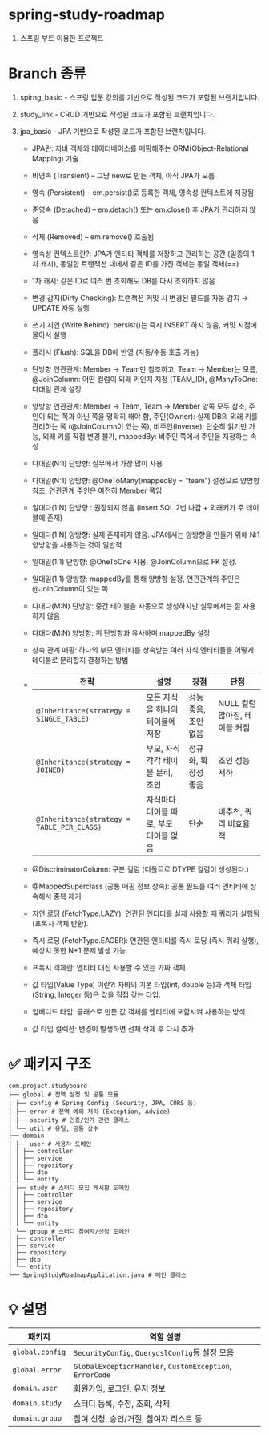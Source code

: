 # spring-study-roadmap
1. 스프링 부트 이용한 프로젝트

# Branch 종류
1. spirng_basic - 스프링 입문 강의를 기반으로 작성된 코드가 포함된 브랜치입니다.

2. study_link - CRUD 기반으로 작성된 코드가 포함된 브랜치입니다.

3. jpa_basic - JPA 기반으로 작성된 코드가 포함된 브랜치입니다.
   - JPA란: 자바 객체와 데이터베이스를 매핑해주는 ORM(Object-Relational Mapping) 기술
   - 비영속 (Transient) – 그냥 new로 만든 객체, 아직 JPA가 모름
   - 영속 (Persistent) – em.persist()로 등록한 객체, 영속성 컨텍스트에 저장됨
   - 준영속 (Detached) – em.detach() 또는 em.close() 후 JPA가 관리하지 않음
   - 삭제 (Removed) – em.remove() 호출됨
   - 영속성 컨텍스트란?: JPA가 엔티티 객체를 저장하고 관리하는 공간 (일종의 1차 캐시), 동일한 트랜잭션 내에서 같은 ID를 가진 객체는 동일 객체(==)
   - 1차 캐시: 같은 ID로 여러 번 조회해도 DB를 다시 조회하지 않음
   - 변경 감지(Dirty Checking): 트랜잭션 커밋 시 변경된 필드를 자동 감지 → UPDATE 자동 실행
   - 쓰기 지연 (Write Behind): persist()는 즉시 INSERT 하지 않음, 커밋 시점에 몰아서 실행
   - 플러시 (Flush): SQL을 DB에 반영 (자동/수동 호출 가능)
   - 단방향 연관관계: Member → Team만 참조하고, Team → Member는 모름, @JoinColumn: 어떤 컬럼이 외래 키인지 지정 (TEAM_ID), @ManyToOne: 다대일 관계 설정
   - 양방향 연관관계: Member → Team, Team → Member 양쪽 모두 참조, 주인이 되는 쪽과 아닌 쪽을 명확히 해야 함, 주인(Owner): 실제 DB의 외래 키를 관리하는 쪽 (@JoinColumn이 있는 쪽), 비주인(Inverse): 단순히 읽기만 가능, 외래 키를 직접 변경 불가, mappedBy: 비주인 쪽에서 주인을 지정하는 속성
   - 다대일(N:1) 단방향: 실무에서 가장 많이 사용
   - 다대일(N:1) 양방향: @OneToMany(mappedBy = "team") 설정으로 양방향 참조, 연관관계 주인은 여전히 Member 쪽임
   - 일대다(1:N) 단방향 : 권장되지 않음 (insert SQL 2번 나감 + 외래키가 주 테이블에 존재)
   - 일대다(1:N) 양방향: 실제 존재하지 않음. JPA에서는 양방향을 만들기 위해 N:1 양방향을 사용하는 것이 일반적
   - 일대일(1:1) 단방향: @OneToOne 사용, @JoinColumn으로 FK 설정.
   - 일대일(1:1) 양방향: mappedBy를 통해 양방향 설정, 연관관계의 주인은 @JoinColumn이 있는 쪽
   - 다대다(M:N) 단방향: 중간 테이블을 자동으로 생성하지만 실무에서는 잘 사용하지 않음
   - 다대다(M:N) 양방향: 위 단방향과 유사하며 mappedBy 설정
   - 상속 관계 매핑: 하나의 부모 엔티티를 상속받는 여러 자식 엔티티들을 어떻게 테이블로 분리할지 결정하는 방법
   - | 전략                                         | 설명                     | 장점           | 단점                  |
     | ------------------------------------------ | ---------------------- | ------------ | ------------------- |
     | `@Inheritance(strategy = SINGLE_TABLE)`    | 모든 자식을 하나의 테이블에 저장     | 성능 좋음, 조인 없음 | NULL 컬럼 많아짐, 테이블 커짐 |
     | `@Inheritance(strategy = JOINED)`          | 부모, 자식 각각 테이블 분리, 조인   | 정규화, 확장성 좋음  | 조인 성능 저하            |
     | `@Inheritance(strategy = TABLE_PER_CLASS)` | 자식마다 테이블 따로, 부모 테이블 없음 | 단순           | 비추천, 쿼리 비효율적        |

   - @DiscriminatorColumn: 구분 컬럼 (디폴트로 DTYPE 컬럼이 생성된다.)
   - @MappedSuperclass (공통 매핑 정보 상속): 공통 필드를 여러 엔티티에 상속해서 중복 제거
   - 지연 로딩 (FetchType.LAZY): 연관된 엔티티를 실제 사용할 때 쿼리가 실행됨 (프록시 객체 반환).
   - 즉시 로딩 (FetchType.EAGER): 연관된 엔티티를 즉시 로딩 (즉시 쿼리 실행), 예상치 못한 N+1 문제 발생 가능.
   - 프록시 객체란: 엔티티 대신 사용할 수 있는 가짜 객체
   - 값 타입(Value Type) 이란?: 자바의 기본 타입(int, double 등)과 객체 타입(String, Integer 등)은 값을 직접 갖는 타입.
   - 임베디드 타입: 클래스로 만든 값 객체를 엔티티에 포함시켜 사용하는 방식
   - 값 타입 컬렉션: 변경이 발생하면 전체 삭제 후 다시 추가




# ✅ 패키지 구조
````
com.project.studyboard
├── global # 전역 설정 및 공통 모듈
│ ├── config # Spring Config (Security, JPA, CORS 등)
│ ├── error # 전역 예외 처리 (Exception, Advice)
│ ├── security # 인증/인가 관련 클래스
│ └── util # 유틸, 공통 상수
├── domain
│ ├── user # 사용자 도메인
│ │ ├── controller
│ │ ├── service
│ │ ├── repository
│ │ ├── dto
│ │ └── entity
│ ├── study # 스터디 모집 게시판 도메인
│ │ ├── controller
│ │ ├── service
│ │ ├── repository
│ │ ├── dto
│ │ └── entity
│ └── group # 스터디 참여자/신청 도메인
│ ├── controller
│ ├── service
│ ├── repository
│ ├── dto
│ └── entity
└── SpringStudyRoadmapApplication.java # 메인 클래스
````

# 💡 설명
| 패키지             | 역할 설명                                                      |
| --------------- | ---------------------------------------------------------- |
| `global.config` | `SecurityConfig`, `QuerydslConfig`등 설정 모음 |
| `global.error`  | `GlobalExceptionHandler`, `CustomException`, `ErrorCode`   |
| `domain.user`   | 회원가입, 로그인, 유저 정보                                           |
| `domain.study`  | 스터디 등록, 수정, 조회, 삭제                                         |
| `domain.group`  | 참여 신청, 승인/거절, 참여자 리스트 등                                    |
